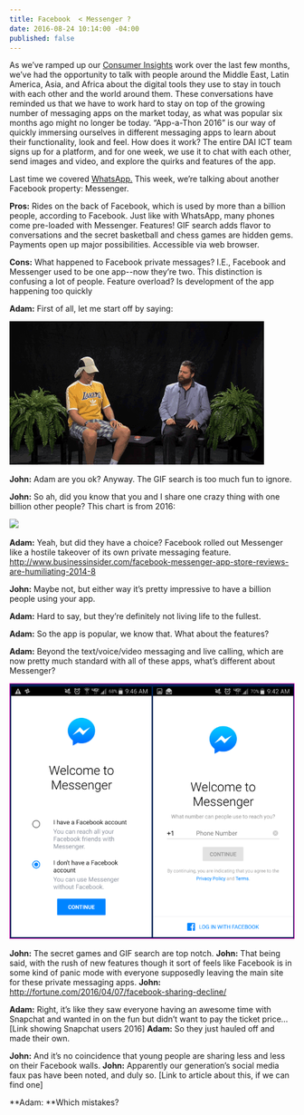 ```yaml
---
title: Facebook  < Messenger ?
date: 2016-08-24 10:14:00 -04:00
published: false
---
```


As we’ve ramped up our [Consumer Insights](http://dai-global-digital.com/tags/?tag=consumer-insights) work over the last few months, we’ve had the opportunity to talk with people around the Middle East, Latin America, Asia, and Africa about the digital tools they use to stay in touch with each other and the world around them. These conversations have reminded us that we have to work hard to stay on top of the growing number of messaging apps on the market today, as what was popular six months ago might no longer be today. “App-a-Thon 2016” is our way of quickly immersing ourselves in different messaging apps to learn about their functionality, look and feel. How does it work? The entire DAI ICT team signs up for a platform, and for one week, we use it to chat with each other, send images and video, and explore the quirks and features of the app. 

<!-- more -->


Last time we covered [WhatsApp.](http://dai-global-digital.com/whatsapp-appathon-2016.html) This week, we’re talking about another Facebook property: Messenger.

**Pros:** Rides on the back of Facebook, which is used by more than a billion people, according to Facebook. Just like with WhatsApp, many phones come pre-loaded with Messenger. Features! GIF search adds flavor to conversations and the secret basketball and chess games are hidden gems. Payments open up major possibilities. Accessible via web browser.

**Cons:** What happened to Facebook private messages? I.E., Facebook and Messenger used to be one app--now they’re two. This distinction is confusing a lot of people. Feature overload? Is development of the app happening too quickly

**Adam:** First of all, let me start off by saying:

![twoferns.gif](/uploads/twoferns.gif)

**John:** Adam are you ok? Anyway. The GIF search is too much fun to ignore. 

**John:** So ah, did you know that you and I share one crazy thing with one billion other people? This chart is from 2016:

<div class="atlas-chart" data-id="S1pISLTD" data-width="640" data-height="449"><img src="https://www.theatlas.com/i/atlas_S1pISLTD.png" style="max-width: 100%;"></div><script src="https://www.theatlas.com/javascripts/atlas.js"></script>

**Adam:** Yeah, but did they have a choice? Facebook rolled out Messenger like a hostile takeover of its own private messaging feature. http://www.businessinsider.com/facebook-messenger-app-store-reviews-are-humiliating-2014-8 

**John:** Maybe not, but either way it’s pretty impressive to have a billion people using your app.


**Adam:** Hard to say, but they’re definitely not living life to the fullest.
 
**Adam:** So the app is popular, we know that. What about the features?
 
**Adam:** Beyond the text/voice/video messaging and live calling, which are now pretty much standard with all of these apps, what’s different about Messenger?

![messenger](/uploads/messenger%20(2).png)

**John:** The secret games and GIF search are top notch. 
**John:** That being said, with the rush of new features though it sort of feels like Facebook is in some kind of panic mode with everyone supposedly leaving the main site for these private messaging apps. 
**John:** http://fortune.com/2016/04/07/facebook-sharing-decline/

**Adam:** Right, it’s like they saw everyone having an awesome time with Snapchat and wanted in on the fun but didn’t want to pay the ticket price… [Link showing Snapchat users 2016]
**Adam:** So they just hauled off and made their own.

**John:** And it’s no coincidence that young people are sharing less and less on their Facebook walls. 
**John:** Apparently our generation’s social media faux pas have been noted, and duly so. [Link to article about this, if we can find one] 

**Adam: **Which mistakes?
 




